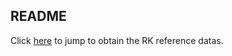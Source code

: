 ## README

Click [here](https://mega.nz/fm/yl4zEZTT) to jump to obtain the RK reference datas.







